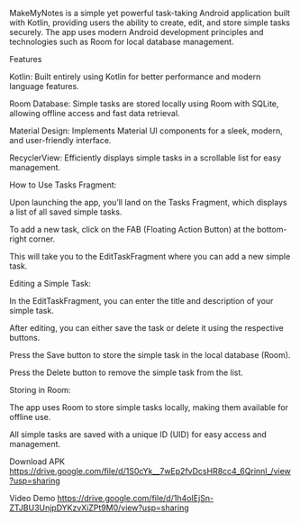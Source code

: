 MakeMyNotes is a simple yet powerful task-taking Android application built with Kotlin, providing users the ability to create, edit, and store simple tasks securely. The app uses modern Android development principles and technologies such as Room for local database management.

Features

Kotlin: Built entirely using Kotlin for better performance and modern language features.

Room Database: Simple tasks are stored locally using Room with SQLite, allowing offline access and fast data retrieval.

Material Design: Implements Material UI components for a sleek, modern, and user-friendly interface.

RecyclerView: Efficiently displays simple tasks in a scrollable list for easy management.

How to Use
Tasks Fragment:

Upon launching the app, you’ll land on the Tasks Fragment, which displays a list of all saved simple tasks.

To add a new task, click on the FAB (Floating Action Button) at the bottom-right corner.

This will take you to the EditTaskFragment where you can add a new simple task.

Editing a Simple Task:

In the EditTaskFragment, you can enter the title and description of your simple task.

After editing, you can either save the task or delete it using the respective buttons.

Press the Save button to store the simple task in the local database (Room).

Press the Delete button to remove the simple task from the list.

Storing in Room:

The app uses Room to store simple tasks locally, making them available for offline use.

All simple tasks are saved with a unique ID (UID) for easy access and management.


Download APK
https://drive.google.com/file/d/1S0cYk__7wEp2fvDcsHR8cc4_6Qrinnl_/view?usp=sharing

Video Demo
https://drive.google.com/file/d/1h4oIEjSn-ZTJBU3UnjpDYKzvXiZPt9M0/view?usp=sharing
